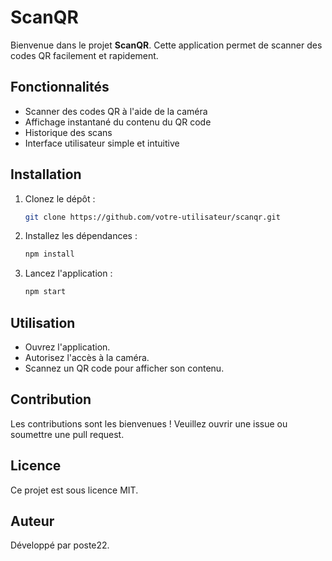 # ScanQR

Bienvenue dans le projet **ScanQR**. Cette application permet de scanner des codes QR facilement et rapidement.

## Fonctionnalités

- Scanner des codes QR à l'aide de la caméra
- Affichage instantané du contenu du QR code
- Historique des scans
- Interface utilisateur simple et intuitive

## Installation

1. Clonez le dépôt :
    ```bash
    git clone https://github.com/votre-utilisateur/scanqr.git
    ```
2. Installez les dépendances :
    ```bash
    npm install
    ```
3. Lancez l'application :
    ```bash
    npm start
    ```

## Utilisation

- Ouvrez l'application.
- Autorisez l'accès à la caméra.
- Scannez un QR code pour afficher son contenu.

## Contribution

Les contributions sont les bienvenues ! Veuillez ouvrir une issue ou soumettre une pull request.

## Licence

Ce projet est sous licence MIT.

## Auteur

Développé par poste22.